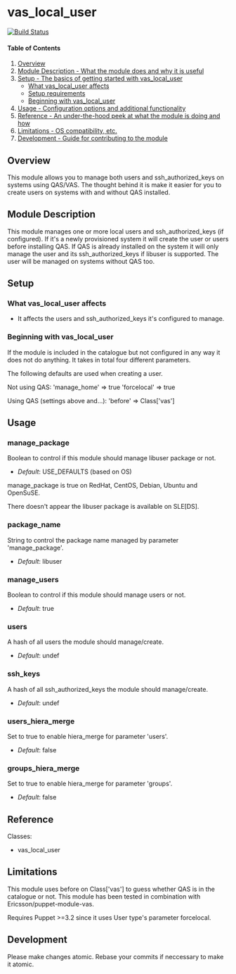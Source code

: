 # vas_local_user

[![Build Status](https://api.travis-ci.org/gillarkod/puppet-module-vas_local_user.png)](https://travis-ci.org/gillarkod/puppet-module-vas_local_user)

#### Table of Contents

1. [Overview](#overview)
2. [Module Description - What the module does and why it is useful](#module-description)
3. [Setup - The basics of getting started with vas_local_user](#setup)
    * [What vas_local_user affects](#what-vas_local_user-affects)
    * [Setup requirements](#setup-requirements)
    * [Beginning with vas_local_user](#beginning-with-vas_local_user)
4. [Usage - Configuration options and additional functionality](#usage)
5. [Reference - An under-the-hood peek at what the module is doing and how](#reference)
5. [Limitations - OS compatibility, etc.](#limitations)
6. [Development - Guide for contributing to the module](#development)

## Overview

This module allows you to manage both users and ssh_authorized_keys on systems
using QAS/VAS. The thought behind it is make it easier for you to create users
on systems with and without QAS installed.

## Module Description

This module manages one or more local users and ssh_authorized_keys (if configured).
If it's a newly provisioned system it will create the user or users before installing
QAS. If QAS is already installed on the system it will only manage the user
and its ssh_authorized_keys if libuser is supported. The user will be managed on
systems without QAS too.

## Setup

### What vas_local_user affects

* It affects the users and ssh_authorized_keys it's configured to manage.

### Beginning with vas_local_user

If the module is included in the catalogue but not configured in any way it
does not do anything. It takes in total four different parameters.

The following defaults are used when creating a user.

Not using QAS:
  'manage_home' => true
  'forcelocal'  => true

Using QAS (settings above and...):
  'before'      => Class['vas']

## Usage

### manage_package

Boolean to control if this module should manage libuser package or not.

- *Default*: USE_DEFAULTS (based on OS)

manage_package is true on RedHat, CentOS, Debian, Ubuntu and OpenSuSE.

There doesn't appear the libuser package is available on SLE[DS].

### package_name

String to control the package name managed by parameter 'manage_package'.

- *Default*: libuser


### manage_users

Boolean to control if this module should manage users or not.

- *Default*: true

### users

A hash of all users the module should manage/create.

- *Default*: undef

### ssh_keys

A hash of all ssh_authorized_keys the module should manage/create.

- *Default*: undef

### users_hiera_merge

Set to true to enable hiera_merge for parameter 'users'.

- *Default*: false

### groups_hiera_merge

Set to true to enable hiera_merge for parameter 'groups'.

- *Default*: false

## Reference

Classes:

* vas_local_user

## Limitations

This module uses before on Class['vas'] to guess whether QAS is in the catalogue
or not. This module has been tested in combination with Ericsson/puppet-module-vas.

Requires Puppet >=3.2 since it uses User type's parameter forcelocal.

## Development

Please make changes atomic. Rebase your commits if neccessary to make it atomic.
